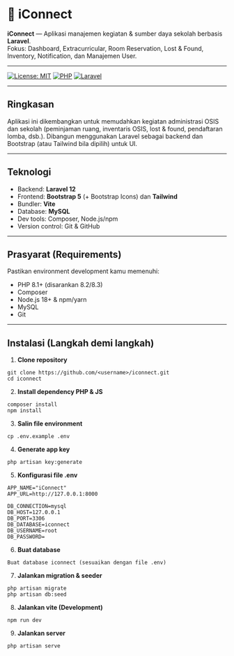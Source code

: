 # 📌 iConnect

**iConnect** — Aplikasi manajemen kegiatan & sumber daya sekolah berbasis **Laravel**.  
Fokus: Dashboard, Extracurricular, Room Reservation, Lost & Found, Inventory, Notification, dan Manajemen User.

---

[![License: MIT](https://img.shields.io/badge/License-MIT-blue.svg)](LICENSE)
[![PHP](https://img.shields.io/badge/PHP-8.1%2B-informational)](#)
[![Laravel](https://img.shields.io/badge/Laravel-12-informational)](#)

---

## Ringkasan
Aplikasi ini dikembangkan untuk memudahkan kegiatan administrasi OSIS dan sekolah (peminjaman ruang, inventaris OSIS, lost & found, pendaftaran lomba, dsb.). Dibangun menggunakan Laravel sebagai backend dan Bootstrap (atau Tailwind bila dipilih) untuk UI.

---

## Teknologi
- Backend: **Laravel 12**
- Frontend: **Bootstrap 5** (+ Bootstrap Icons) dan **Tailwind**
- Bundler: **Vite**
- Database: **MySQL**
- Dev tools: Composer, Node.js/npm
- Version control: Git & GitHub

---

## Prasyarat (Requirements)
Pastikan environment development kamu memenuhi:
- PHP 8.1+ (disarankan 8.2/8.3)
- Composer
- Node.js 18+ & npm/yarn
- MySQL
- Git

---

## Instalasi (Langkah demi langkah)

1. **Clone repository**
```
git clone https://github.com/<username>/iconnect.git
cd iconnect
```

2. **Install dependency PHP & JS**
```
composer install
npm install
```

3. **Salin file environment**
```
cp .env.example .env
```

4. **Generate app key**
```
php artisan key:generate
```

5. **Konfigurasi file .env**
```
APP_NAME="iConnect"
APP_URL=http://127.0.0.1:8000

DB_CONNECTION=mysql
DB_HOST=127.0.0.1
DB_PORT=3306
DB_DATABASE=iconnect
DB_USERNAME=root
DB_PASSWORD=
```

6. **Buat database**
```
Buat database iconnect (sesuaikan dengan file .env)
```

7. **Jalankan migration & seeder**
```
php artisan migrate
php artisan db:seed
```

8. **Jalankan vite (Development)**
```
npm run dev
```

9. **Jalankan server**
```
php artisan serve
```
